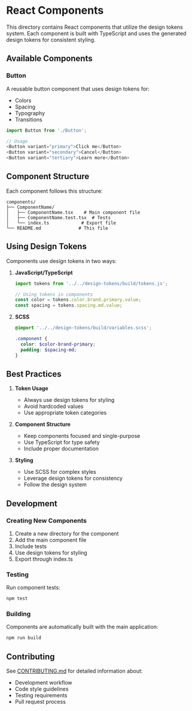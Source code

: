 # React Components

This directory contains React components that utilize the design tokens system. Each component is built with TypeScript and uses the generated design tokens for consistent styling.

## Available Components

### Button
A reusable button component that uses design tokens for:
- Colors
- Spacing
- Typography
- Transitions

```typescript
import Button from './Button';

// Usage
<Button variant="primary">Click me</Button>
<Button variant="secondary">Cancel</Button>
<Button variant="tertiary">Learn more</Button>
```

## Component Structure

Each component follows this structure:
```
components/
├── ComponentName/
│   ├── ComponentName.tsx    # Main component file
│   ├── ComponentName.test.tsx  # Tests
│   └── index.ts            # Export file
└── README.md              # This file
```

## Using Design Tokens

Components use design tokens in two ways:

1. **JavaScript/TypeScript**
   ```typescript
   import tokens from '../../design-tokens/build/tokens.js';
   
   // Using tokens in components
   const color = tokens.color.brand.primary.value;
   const spacing = tokens.spacing.md.value;
   ```

2. **SCSS**
   ```scss
   @import '../../design-tokens/build/variables.scss';
   
   .component {
     color: $color-brand-primary;
     padding: $spacing-md;
   }
   ```

## Best Practices

1. **Token Usage**
   - Always use design tokens for styling
   - Avoid hardcoded values
   - Use appropriate token categories

2. **Component Structure**
   - Keep components focused and single-purpose
   - Use TypeScript for type safety
   - Include proper documentation

3. **Styling**
   - Use SCSS for complex styles
   - Leverage design tokens for consistency
   - Follow the design system

## Development

### Creating New Components

1. Create a new directory for the component
2. Add the main component file
3. Include tests
4. Use design tokens for styling
5. Export through index.ts

### Testing

Run component tests:
```bash
npm test
```

### Building

Components are automatically built with the main application:
```bash
npm run build
```

## Contributing

See [CONTRIBUTING.md](../../CONTRIBUTING.md) for detailed information about:
- Development workflow
- Code style guidelines
- Testing requirements
- Pull request process 